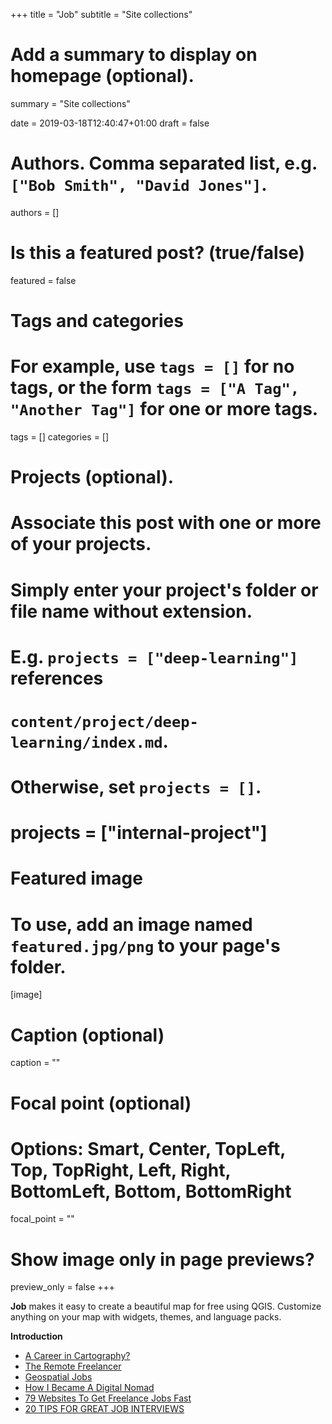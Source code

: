 +++
title = "Job"
subtitle = "Site collections"

# Add a summary to display on homepage (optional).
summary = "Site collections"

date = 2019-03-18T12:40:47+01:00
draft = false

# Authors. Comma separated list, e.g. `["Bob Smith", "David Jones"]`.
authors = []

# Is this a featured post? (true/false)
featured = false

# Tags and categories
# For example, use `tags = []` for no tags, or the form `tags = ["A Tag", "Another Tag"]` for one or more tags.
tags = []
categories = []

# Projects (optional).
#   Associate this post with one or more of your projects.
#   Simply enter your project's folder or file name without extension.
#   E.g. `projects = ["deep-learning"]` references
#   `content/project/deep-learning/index.md`.
#   Otherwise, set `projects = []`.
# projects = ["internal-project"]

# Featured image
# To use, add an image named `featured.jpg/png` to your page's folder.
[image]
  # Caption (optional)
  caption = ""

  # Focal point (optional)
  # Options: Smart, Center, TopLeft, Top, TopRight, Left, Right, BottomLeft, Bottom, BottomRight
  focal_point = ""

  # Show image only in page previews?
  preview_only = false
+++

  **Job** makes it easy to create a beautiful map for free using QGIS. Customize anything on your map with widgets, themes, and language packs.

  **Introduction**

- [A Career in Cartography?](https://www.cartography.org.uk/courses-with-mapping-content/)
- [The Remote Freelancer](https://github.com/engineerapart/TheRemoteFreelancer)
- [Geospatial Jobs](http://www.spatialanalysisonline.com/jobs.html)
- [How I Became A Digital Nomad](https://medium.com/live-your-life-on-purpose/how-i-became-a-digital-nomad-49f1cf95f659)
- [79 Websites To Get Freelance Jobs Fast](https://www.forbes.com/sites/abdullahimuhammed/2017/06/16/79-websites-to-get-freelance-jobs-fast#a2e463016888)
- [20 TIPS FOR GREAT JOB INTERVIEWS](https://www.experisjobs.us/exp_us/en/career-advice/20-tips-job-interviews.htm)
